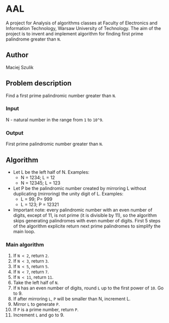 # AAL
A project for Analysis of algorithms classes at Faculty of Electronics and Information Technology, Warsaw University of Technology. The aim of the project is to invent and implement algorithm for finding first prime palindrome greater than `N`.

## Author
Maciej Szulik

## Problem description
Find a first prime palindromic number greater than `N`.

### Input
N - natural number in the range from `1` to `10^9`.

### Output
First prime palindromic number greater than `N`.

## Algorithm

- Let L be the left half of N. Examples:
    - N = 1234; L = 12
    - N = 12345; L = 123
- Let P be the palindromic number created by mirroring L without duplicating (mirroring) the unity digit of  L. Examples: 
    - L = 99; P= 999
    - L = 123; P = 12321
- Important note: every palindromic number with an even number of digits, except of 11, is not prime (it is divisible by 11), so the algorithm skips generating palindromes with even number of digits. First 5 steps of the algorithm  explicite return next prime palindromes to simplify the main loop.

### Main algorithm

1. If `N < 2`, return `2`.
1. If `N < 3`, return `3`.
1. If `N < 5`, return `5`.
1. If `N < 7`, return `7`.
1. If `N < 11`, return `11`.
1. Take the left half of `N`.
1. If `N` has an even number of digits, round `L` up to the first power of `10`. Go to 9.
1. If after mirroring `L`, `P` will be smaller than N, increment L.
1. Mirror `L` to generate `P`.
1. If `P` is a prime number, return `P`.
1. Increment `L` and go to 9.